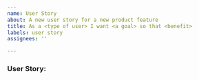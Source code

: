 ```yaml
---
name: User Story
about: A new user story for a new product feature
title: As a <type of user> I want <a goal> so that <benefit>
labels: user story
assignees: ''

---
```


### **User Story: <title>**

### **Acceptance Criteria:**
- [ ] Criterion 1
- [ ] Criterion 2
- [ ] Criterion 3

### **Definition of done:**
